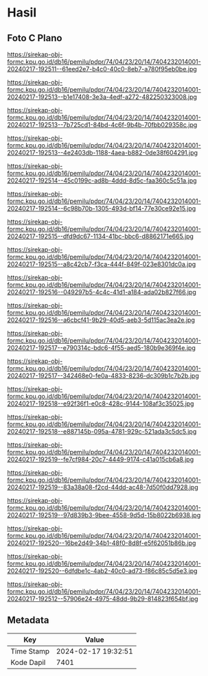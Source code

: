 # Hasil

## Foto C Plano

https://sirekap-obj-formc.kpu.go.id/db16/pemilu/pdpr/74/04/23/20/14/7404232014001-20240217-192511--61eed2e7-b4c0-40c0-8eb7-a780f95eb0be.jpg

https://sirekap-obj-formc.kpu.go.id/db16/pemilu/pdpr/74/04/23/20/14/7404232014001-20240217-192513--b1e17408-3e3a-4edf-a272-482250323008.jpg

https://sirekap-obj-formc.kpu.go.id/db16/pemilu/pdpr/74/04/23/20/14/7404232014001-20240217-192513--7b725cd1-84bd-4c6f-9b4b-70fbb029358c.jpg

https://sirekap-obj-formc.kpu.go.id/db16/pemilu/pdpr/74/04/23/20/14/7404232014001-20240217-192513--4e2403db-1188-4aea-b882-0de38f604291.jpg

https://sirekap-obj-formc.kpu.go.id/db16/pemilu/pdpr/74/04/23/20/14/7404232014001-20240217-192514--45c0199c-ad8b-4ddd-8d5c-faa360c5c51a.jpg

https://sirekap-obj-formc.kpu.go.id/db16/pemilu/pdpr/74/04/23/20/14/7404232014001-20240217-192514--6c98b70b-1305-493d-bf14-77e30ce92e15.jpg

https://sirekap-obj-formc.kpu.go.id/db16/pemilu/pdpr/74/04/23/20/14/7404232014001-20240217-192515--dfd9dc67-1134-41bc-bbc6-d8862171e665.jpg

https://sirekap-obj-formc.kpu.go.id/db16/pemilu/pdpr/74/04/23/20/14/7404232014001-20240217-192515--a8c42cb7-f3ca-444f-849f-023e8301dc0a.jpg

https://sirekap-obj-formc.kpu.go.id/db16/pemilu/pdpr/74/04/23/20/14/7404232014001-20240217-192516--049297b5-4c4c-41d1-a184-ada02b827f66.jpg

https://sirekap-obj-formc.kpu.go.id/db16/pemilu/pdpr/74/04/23/20/14/7404232014001-20240217-192516--a6cbcf41-9b29-40d5-aeb3-5d115ac3ea2e.jpg

https://sirekap-obj-formc.kpu.go.id/db16/pemilu/pdpr/74/04/23/20/14/7404232014001-20240217-192517--e790314c-bdc6-4f55-aed5-180b9e369f4e.jpg

https://sirekap-obj-formc.kpu.go.id/db16/pemilu/pdpr/74/04/23/20/14/7404232014001-20240217-192517--342468e0-fe0a-4833-8236-dc309b1c7b2b.jpg

https://sirekap-obj-formc.kpu.go.id/db16/pemilu/pdpr/74/04/23/20/14/7404232014001-20240217-192518--e92f36f1-e0c8-428c-9144-108af3c35025.jpg

https://sirekap-obj-formc.kpu.go.id/db16/pemilu/pdpr/74/04/23/20/14/7404232014001-20240217-192518--e887145b-095a-4781-929c-521ada3c5dc5.jpg

https://sirekap-obj-formc.kpu.go.id/db16/pemilu/pdpr/74/04/23/20/14/7404232014001-20240217-192519--fe7cf984-20c7-4449-9174-c41a015cb6a8.jpg

https://sirekap-obj-formc.kpu.go.id/db16/pemilu/pdpr/74/04/23/20/14/7404232014001-20240217-192519--83a38a08-f2cd-44dd-ac48-7d50f0dd7928.jpg

https://sirekap-obj-formc.kpu.go.id/db16/pemilu/pdpr/74/04/23/20/14/7404232014001-20240217-192519--97d839b3-9bee-4558-9d5d-15b8022b6938.jpg

https://sirekap-obj-formc.kpu.go.id/db16/pemilu/pdpr/74/04/23/20/14/7404232014001-20240217-192520--16be2d49-34b1-48f0-8d8f-e5f62051b86b.jpg

https://sirekap-obj-formc.kpu.go.id/db16/pemilu/pdpr/74/04/23/20/14/7404232014001-20240217-192520--6dfdbe1c-4ab2-40c0-ad73-f86c85c5d5e3.jpg

https://sirekap-obj-formc.kpu.go.id/db16/pemilu/pdpr/74/04/23/20/14/7404232014001-20240217-192512--57906e24-4975-48dd-9b29-814823f654bf.jpg


## Metadata

| Key        | Value               |
| ---------- | ------------------- |
| Time Stamp | 2024-02-17 19:32:51 |
| Kode Dapil | 7401                |



